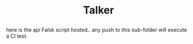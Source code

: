 # <p align="center">**Talker**</p>

here is the api Falsk script hosted.. any push to this sub-folder will execute a CI test.
